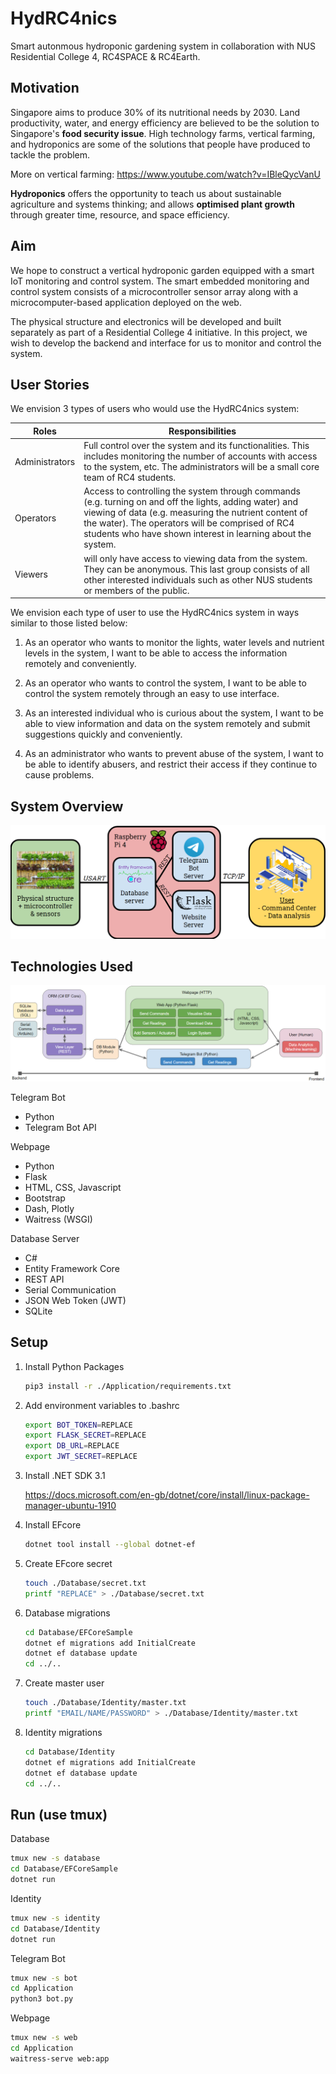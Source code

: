# HydRC4nics

Smart autonmous hydroponic gardening system in collaboration with NUS Residential College 4, RC4SPACE & RC4Earth.

## Motivation

Singapore aims to produce 30% of its nutritional needs by 2030. Land productivity, water, and energy efficiency are believed to be the solution to Singapore's **food security issue**. High technology farms, vertical farming, and hydroponics are some of the solutions that people have produced to tackle the problem.

More on vertical farming: <https://www.youtube.com/watch?v=IBleQycVanU>

**Hydroponics** offers the opportunity to teach us about sustainable agriculture and systems thinking; and allows **optimised plant growth** through greater time, resource, and space efficiency.

## Aim

We hope to construct a vertical hydroponic garden equipped with a smart IoT monitoring and control system. The smart embedded monitoring and control system consists of a microcontroller sensor array along with a microcomputer-based application deployed on the web.

The physical structure and electronics will be developed and built separately as part of a Residential College 4 initiative. In this project, we wish to develop the backend and interface for us to monitor and control the system.

## User Stories

We envision 3 types of users who would use the HydRC4nics system:

| Roles          | Responsibilities                                                                                                                                                                                                                                                                   |
| -------------- | ---------------------------------------------------------------------------------------------------------------------------------------------------------------------------------------------------------------------------------------------------------------------------------- |
| Administrators | Full control over the system and its functionalities. This includes monitoring the number of accounts with access to the system, etc. The administrators will be a small core team of RC4 students.                                                                                |
| Operators      | Access to controlling the system through commands (e.g. turning on and off the lights, adding water) and viewing of data (e.g. measuring the nutrient content of the water). The operators will be comprised of RC4 students who have shown interest in learning about the system. |
| Viewers        | will only have access to viewing data from the system. They can be anonymous. This last group consists of all other interested individuals such as other NUS students or members of the public.                                                                                    |

We envision each type of user to use the HydRC4nics system in ways similar to those listed below:

1. As an operator who wants to monitor the lights, water levels and nutrient levels in the system, I want to be able to access the information remotely and conveniently.

2. As an operator who wants to control the system, I want to be able to control the system remotely through an easy to use interface.

3. As an interested individual who is curious about the system, I want to be able to view information and data on the system remotely and submit suggestions quickly and conveniently.

4. As an administrator who wants to prevent abuse of the system, I want to be able to identify abusers, and restrict their access if they continue to cause problems.

## System Overview

![Overview](./Images/overview.png)

## Technologies Used

![Technologies](./Images/technologies.png)

Telegram Bot

- Python
- Telegram Bot API

Webpage

- Python
- Flask
- HTML, CSS, Javascript
- Bootstrap
- Dash, Plotly
- Waitress (WSGI)

Database Server

- C#
- Entity Framework Core
- REST API
- Serial Communication
- JSON Web Token (JWT)
- SQLite

## Setup

1. Install Python Packages

    ```bash
    pip3 install -r ./Application/requirements.txt
    ```

2. Add environment variables to .bashrc

    ```bash
    export BOT_TOKEN=REPLACE
    export FLASK_SECRET=REPLACE
    export DB_URL=REPLACE
    export JWT_SECRET=REPLACE
    ```

3. Install .NET SDK 3.1

    <https://docs.microsoft.com/en-gb/dotnet/core/install/linux-package-manager-ubuntu-1910>

4. Install EFcore

    ```bash
    dotnet tool install --global dotnet-ef
    ```

5. Create EFcore secret

    ```bash
    touch ./Database/secret.txt
    printf "REPLACE" > ./Database/secret.txt
    ```

6. Database migrations

    ```bash
    cd Database/EFCoreSample
    dotnet ef migrations add InitialCreate
    dotnet ef database update
    cd ../..
    ```

7. Create master user

    ```bash
    touch ./Database/Identity/master.txt
    printf "EMAIL/NAME/PASSWORD" > ./Database/Identity/master.txt
    ```

8. Identity migrations

    ```bash
    cd Database/Identity
    dotnet ef migrations add InitialCreate
    dotnet ef database update
    cd ../..
    ```

## Run (use tmux)

Database

```bash
tmux new -s database
cd Database/EFCoreSample
dotnet run
```

Identity

```bash
tmux new -s identity
cd Database/Identity
dotnet run
```

Telegram Bot

```bash
tmux new -s bot
cd Application
python3 bot.py
```

Webpage

```bash
tmux new -s web
cd Application
waitress-serve web:app
```
